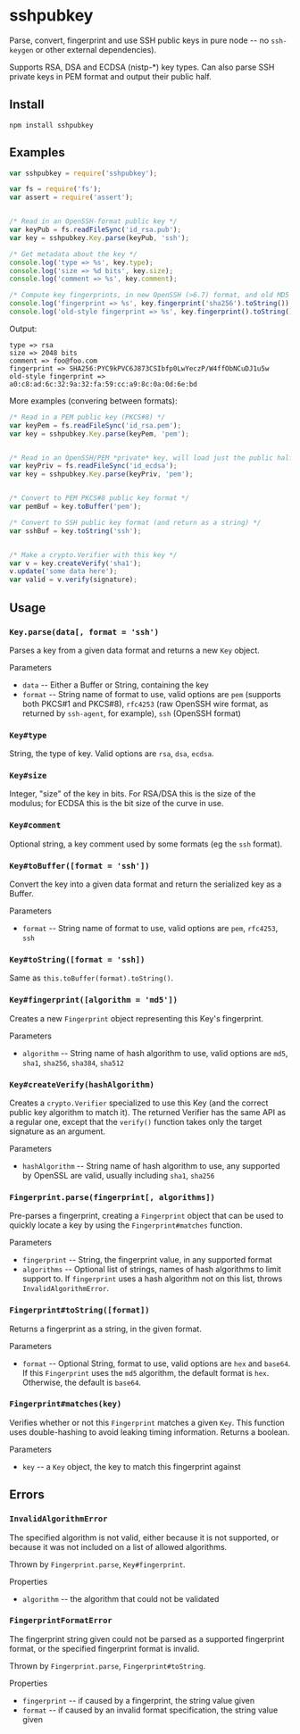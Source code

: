 sshpubkey
=========

Parse, convert, fingerprint and use SSH public keys in pure node -- no 
`ssh-keygen` or other external dependencies).

Supports RSA, DSA and ECDSA (nistp-*) key types. Can also parse SSH private
keys in PEM format and output their public half.

Install
-------

```
npm install sshpubkey
```

Examples
--------

```js
var sshpubkey = require('sshpubkey');

var fs = require('fs');
var assert = require('assert');


/* Read in an OpenSSH-format public key */
var keyPub = fs.readFileSync('id_rsa.pub');
var key = sshpubkey.Key.parse(keyPub, 'ssh');

/* Get metadata about the key */
console.log('type => %s', key.type);
console.log('size => %d bits', key.size);
console.log('comment => %s', key.comment);

/* Compute key fingerprints, in new OpenSSH (>6.7) format, and old MD5 */
console.log('fingerprint => %s', key.fingerprint('sha256').toString());
console.log('old-style fingerprint => %s', key.fingerprint().toString());
```

Output:

```
type => rsa
size => 2048 bits
comment => foo@foo.com
fingerprint => SHA256:PYC9kPVC6J873CSIbfp0LwYeczP/W4ffObNCuDJ1u5w
old-style fingerprint => a0:c8:ad:6c:32:9a:32:fa:59:cc:a9:8c:0a:0d:6e:bd
```

More examples (convering between formats):

```js
/* Read in a PEM public key (PKCS#8) */
var keyPem = fs.readFileSync('id_rsa.pem');
var key = sshpubkey.Key.parse(keyPem, 'pem');


/* Read in an OpenSSH/PEM *private* key, will load just the public half */
var keyPriv = fs.readFileSync('id_ecdsa');
var key = sshpubkey.Key.parse(keyPriv, 'pem');


/* Convert to PEM PKCS#8 public key format */
var pemBuf = key.toBuffer('pem');

/* Convert to SSH public key format (and return as a string) */
var sshBuf = key.toString('ssh');


/* Make a crypto.Verifier with this key */
var v = key.createVerify('sha1');
v.update('some data here');
var valid = v.verify(signature);
```

Usage
-----

### `Key.parse(data[, format = 'ssh')`

Parses a key from a given data format and returns a new `Key` object.

Parameters

- `data` -- Either a Buffer or String, containing the key
- `format` -- String name of format to use, valid options are `pem` (supports
              both PKCS#1 and PKCS#8), `rfc4253` (raw OpenSSH wire format, as
              returned by `ssh-agent`, for example), `ssh` (OpenSSH format)

### `Key#type`

String, the type of key. Valid options are `rsa`, `dsa`, `ecdsa`.

### `Key#size`

Integer, "size" of the key in bits. For RSA/DSA this is the size of the modulus;
for ECDSA this is the bit size of the curve in use.

### `Key#comment`

Optional string, a key comment used by some formats (eg the `ssh` format).

### `Key#toBuffer([format = 'ssh'])`

Convert the key into a given data format and return the serialized key as
a Buffer.

Parameters

- `format` -- String name of format to use, valid options are `pem`, `rfc4253`,
              `ssh`

### `Key#toString([format = 'ssh])`

Same as `this.toBuffer(format).toString()`.

### `Key#fingerprint([algorithm = 'md5'])`

Creates a new `Fingerprint` object representing this Key's fingerprint.

Parameters

- `algorithm` -- String name of hash algorithm to use, valid options are `md5`,
                 `sha1`, `sha256`, `sha384`, `sha512`

### `Key#createVerify(hashAlgorithm)`

Creates a `crypto.Verifier` specialized to use this Key (and the correct public
key algorithm to match it). The returned Verifier has the same API as a regular
one, except that the `verify()` function takes only the target signature as an
argument.

Parameters

- `hashAlgorithm` -- String name of hash algorithm to use, any supported by
                     OpenSSL are valid, usually including `sha1`, `sha256`

### `Fingerprint.parse(fingerprint[, algorithms])`

Pre-parses a fingerprint, creating a `Fingerprint` object that can be used to
quickly locate a key by using the `Fingerprint#matches` function.

Parameters

- `fingerprint` -- String, the fingerprint value, in any supported format
- `algorithms` -- Optional list of strings, names of hash algorithms to limit
                  support to. If `fingerprint` uses a hash algorithm not on
                  this list, throws `InvalidAlgorithmError`.

### `Fingerprint#toString([format])`

Returns a fingerprint as a string, in the given format.

Parameters

- `format` -- Optional String, format to use, valid options are `hex` and
              `base64`. If this `Fingerprint` uses the `md5` algorithm, the
              default format is `hex`. Otherwise, the default is `base64`.

### `Fingerprint#matches(key)`

Verifies whether or not this `Fingerprint` matches a given `Key`. This function
uses double-hashing to avoid leaking timing information. Returns a boolean.

Parameters

- `key` -- a `Key` object, the key to match this fingerprint against

Errors
------

### `InvalidAlgorithmError`

The specified algorithm is not valid, either because it is not supported, or
because it was not included on a list of allowed algorithms.

Thrown by `Fingerprint.parse`, `Key#fingerprint`.

Properties

- `algorithm` -- the algorithm that could not be validated

### `FingerprintFormatError`

The fingerprint string given could not be parsed as a supported fingerprint
format, or the specified fingerprint format is invalid.

Thrown by `Fingerprint.parse`, `Fingerprint#toString`.

Properties

- `fingerprint` -- if caused by a fingerprint, the string value given
- `format` -- if caused by an invalid format specification, the string value given
